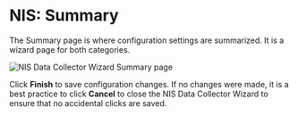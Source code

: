 # NIS: Summary

The Summary page is where configuration settings are summarized. It is a wizard page for both
categories.

![NIS Data Collector Wizard Summary page](/img/product_docs/accessanalyzer/11.6/admin/datacollector/nis/summary.webp)

Click **Finish** to save configuration changes. If no changes were made, it is a best practice to
click **Cancel** to close the NIS Data Collector Wizard to ensure that no accidental clicks are
saved.
